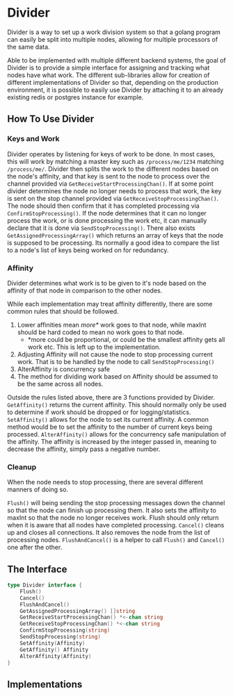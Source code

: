 # Divider 
Divider is a way to set up a work division system so that a golang program can easily be split into multiple nodes, allowing for multiple processors of the same data.

Able to be implemented with multiple different backend systems, the goal of Divider is to provide a simple interface for assigning and tracking what nodes have what work. The different sub-libraries allow for creation of different implementations of Divider so that, depending on the production environment, it is possible to easily use Divider by attaching it to an already existing redis or postgres instance for example.

## How To Use Divider

### Keys and Work
Divider operates by listening for keys of work to be done. In most cases, this will work by matching a master key such as `/process/me/1234` matching `/process/me/`. Divider then splits the work to the different nodes based on the node's affinity, and that key is sent to the node to process over the channel provided via `GetReceiveStartProcessingChan()`.
If at some point divider determines the node no longer needs to process that work, the key is sent on the stop channel provided via `GetReceiveStopProcessingChan()`. 
The node should then confirm that it has completed processing via `ConfirmStopProcessing()`.
If the node determines that it can no longer process the work, or is done processing the work etc, it can manually declare that it is done via `SendStopProcessing()`.
There also exists `GetAssignedProcessingArray()` which returns an array of keys that the node is supposed to be processing. 
Its normally a good idea to compare the list to a node's list of keys being worked on for redundancy.

### Affinity
Divider determines what work is to be given to it's node based on the affinity of that node in comparison to the other nodes. 

While each implementation may treat affinity differently, there are some common rules that should be followed. 

1. Lower affinities mean *more\** work goes to that node, while maxInt should be hard coded to mean no work goes to that node.
    * *more could be proportional, or could be the smallest affinity gets all work etc. This is left up to the implementation.
2. Adjusting Affinity will not cause the node to stop processing current work. That is to be handled by the node to call `SendStopProcessing()`
3. AlterAffinity is concurrency safe
4. The method for dividing work based on Affinity should be assumed to be the same across all nodes.

Outside the rules listed above, there are 3 functions provided by Divider. 
`GetAffinity()` returns the current affinity. This should normally only be used to determine if work should be dropped or for logging/statistics.
`SetAffinity()` allows for the node to set its current affinity. A common method would be to set the affinity to the number of current keys being processed.
`AlterAffinity()` allows for the concurrency safe manipulation of the affinity. The affinity is increased by the integer passed in, meaning to decrease the affinity, simply pass a negative number. 

### Cleanup
When the node needs to stop processing, there are several different manners of doing so. 

`Flush()` will being sending the stop processing messages down the channel so that the node can finish up processing them. It also sets the affinity to maxInt so that the node no longer receives work. Flush should only return when it is aware that all nodes have completed processing.
`Cancel()` cleans up and closes all connections. It also removes the node from the list of processing nodes.
`FlushAndCancel()` is a helper to call `Flush()` and `Cancel()` one after the other.


## The Interface

```go
type Divider interface {
	Flush()
	Cancel()
	FlushAndCancel()
	GetAssignedProcessingArray() []string
	GetReceiveStartProcessingChan() *<-chan string
	GetReceiveStopProcessingChan() *<-chan string
	ConfirmStopProcessing(string)
	SendStopProcessing(string)
	SetAffinity(Affinity)
	GetAffinity() Affinity
	AlterAffinity(Affinity)
}
```


## Implementations
